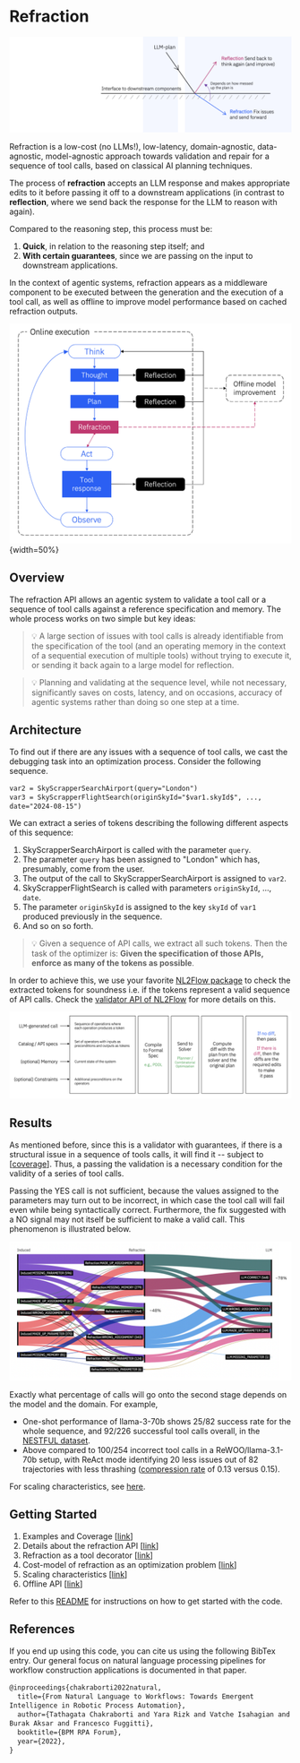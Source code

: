 # Refraction

![refraction_fig_1](refraction/assets/01115a12-5433-4a39-a970-9f33ffc13a67.png)

[//]: # (<img src="https://github.com/AgentToolkit/agent-lifecycle-toolkit/blob/main/docs/components/refraction/assets/01115a12-5433-4a39-a970-9f33ffc13a67.png"/>)

Refraction is a low-cost (no LLMs!), low-latency, domain-agnostic, data-agnostic, model-agnostic
approach towards validation and repair for a sequence of tool calls, based on classical AI planning techniques.

The process of **refraction** accepts an LLM response and makes appropriate
edits to it before passing it off to a downstream applications (in contrast to **reflection**,
where we send back the response for the LLM to reason with again).

Compared to the reasoning step, this process must be:

1. **Quick**, in relation to the reasoning step itself; and
2. **With certain guarantees**, since we are passing on the input to downstream applications.

In the context of agentic systems, refraction appears as a middleware component
to be executed between the generation and the execution of a tool call, as well as offline to
improve model performance based on cached refraction outputs.

![refraction_fig_2](refraction/assets/79f362b1-1fc1-4de1-b375-aaf1d3e08251.png){width=50%}

[//]: # (<img width="50%" src="refraction/assets/79f362b1-1fc1-4de1-b375-aaf1d3e08251.png">)

## Overview

The refraction API allows an agentic system to validate a tool call or a sequence of tool calls
against a reference specification and memory. The whole process works on two simple but key ideas:

> 💡 A large section of issues with tool calls is already identifiable from the specification of
> the tool (and an operating memory in the context of a sequential execution of multiple tools) without trying
> to execute it, or sending it back again to a large model for reflection.

> 💡 Planning and validating at the sequence level, while not necessary, significantly saves on costs,
> latency, and on occasions, accuracy of agentic systems rather than doing so one step at a time.

## Architecture

To find out if there are any issues with a sequence of tool calls, we cast the debugging task
into an optimization process. Consider the following sequence.

```
var2 = SkyScrapperSearchAirport(query="London")
var3 = SkyScrapperFlightSearch(originSkyId="$var1.skyId$", ..., date="2024-08-15")
```

We can extract a series of tokens describing the following different aspects of this sequence:

1. SkyScrapperSearchAirport is called with the parameter `query`.
2. The parameter `query` has been assigned to "London" which has, presumably, come from the user.
3. The output of the call to SkyScrapperSearchAirport is assigned to `var2`.
4. SkyScrapperFlightSearch is called with parameters `originSkyId`, ..., `date`.
5. The parameter `originSkyId` is assigned to the key `skyId` of `var1` produced previously in the sequence.
6. And so on so forth.

> 💡 Given a sequence of API calls, we extract all such tokens. Then the task of the optimizer
> is: **Given the specification of those APIs, enforce as many of the tokens as possible**.

In order to achieve this, we use your favorite [NL2Flow package](https://pypi.org/project/nl2flow) to
check the extracted tokens for soundness i.e. if the tokens represent a valid sequence of API calls.
Check the [validator API of NL2Flow](https://github.com/IBM/nl2flow/wiki/14.-Validator-API) for more details on this.

![refraction_fig_3](refraction/assets/e1b6f532-4ceb-440f-865e-3bc3d3184b13.png)

[//]: # (<img src="refraction/assets/e1b6f532-4ceb-440f-865e-3bc3d3184b13.png" />)

## Results

As mentioned before, since this is a validator with guarantees, if there is a structural issue in a sequence of
tools calls, it will find it -- subject to [[coverage](refraction/01.-Refraction-Examples.md#what-it-does)].
Thus, a passing the validation is a necessary condition for the validity of a series of tool calls.

Passing the YES call is not sufficient, because the values assigned to the parameters may turn out to be incorrect,
in which case the tool call will fail even while being syntactically correct. Furthermore, the fix suggested with
a NO signal may not itself be sufficient to make a valid call. This phenomenon is illustrated below.

![refraction_fig_4](refraction/assets/902b7bfb-2d0d-4ce9-923a-46c0f3d80dcd.png)

[//]: # (<img src="refraction/assets/902b7bfb-2d0d-4ce9-923a-46c0f3d80dcd.png"/>)

Exactly what percentage of calls will go onto the second stage depends on the model and the domain.
For example,

- One-shot performance of llama-3-70b shows 25/82 success rate for the whole sequence, and 92/226 successful tool calls
overall, in the [NESTFUL dataset](refraction/06.-Refraction-on-NESTFUL.md).
- Above compared to 100/254 incorrect tool calls in a ReWOO/llama-3.1-70b setup, with ReAct mode identifying 20 less
issues out of 82 trajectories with less thrashing ([compression rate](refraction/07.-Offline-Analysis.md#73-compression-vs-refraction) of 0.13 versus 0.15).

For scaling characteristics, see [here](refraction/05.-Scaling.md).

## Getting Started

1. Examples and Coverage [[link](refraction/01.-Refraction-Examples.md)]
2. Details about the refraction API [[link](refraction/02.-The-Refraction-API-%7C-Inputs-and-Outputs.md)]
3. Refraction as a tool decorator [[link](refraction/03.-The-Refraction-API-%7C-Tool-Calling.md)]
4. Cost-model of refraction as an optimization problem [[link](refraction/04.-Cost-Model-of-Edits.md)]
5. Scaling characteristics [[link](refraction/05.-Scaling.md)]
6. Offline API [[link](refraction/07.-Offline-Analysis.md)]

Refer to this [README](https://github.com/AgentToolkit/agent-lifecycle-toolkit/blob/main/altk/pre_tool/refraction/README.md) for instructions on how to get started with the code.

## References

If you end up using this code, you can cite us using the following BibTex entry. Our general focus on natural language processing pipelines for workflow construction applications is documented in that paper.

```
@inproceedings{chakraborti2022natural,
  title={From Natural Language to Workflows: Towards Emergent Intelligence in Robotic Process Automation},
  author={Tathagata Chakraborti and Yara Rizk and Vatche Isahagian and Burak Aksar and Francesco Fuggitti},
  booktitle={BPM RPA Forum},
  year={2022},
}
```
